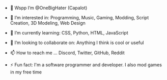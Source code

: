 - 👋 Wspp I’m @OneBigHater (Capalot)

- 👀 I’m interested in: Programming, Music, Gaming, Modding, Script Creation, 3D Modeling, Web Design

- 🌱 I’m currently learning: CSS, Python, HTML, JavaScript

- 💞️ I’m looking to collaborate on: Anything I think is cool or useful

- 📫 How to reach me ... Discord, Twitter, GitHub, Reddit

- ⚡ Fun fact: I'm a software programmer and developer. I also mod games in my free time

<!---
OneBigHater/OneBigHater is a ✨ special ✨ repository because its `README.md` (this file) appears on your GitHub profile.
You can click the Preview link to take a look at your changes.
--->

